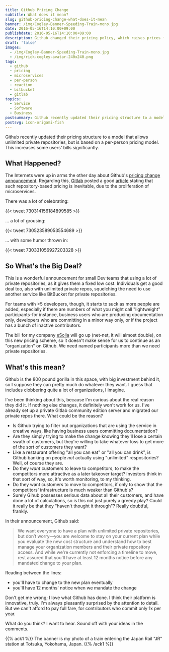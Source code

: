 ```yaml
---
title: Github Pricing Change
subtitle: What does it mean? 
slug: github-pricing-change-what-does-it-mean 
banner: /img/Cogley-Banner-Speeding-Train-mono.jpg  
date: 2016-05-16T14:10:00+09:00
publishdate: 2016-05-16T14:10:00+09:00
description: Github changed their pricing policy, which raises prices for some. Wild speculation on what it means, a post by Rick Cogley.
draft: 'false'
images:
  - /img/Cogley-Banner-Speeding-Train-mono.jpg 
  - /img/rick-cogley-avatar-240x240.png
tags:
  - github
  - pricing
  - microservices
  - per-person
  - reaction
  - bitbucket
  - gitlab
topics:
  - Service
  - Software
  - Business
postsummary: Github recently updated their pricing structure to a model that allows unlimited private repositories, but is based on a per-person pricing model. This increases some users' bills significantly.  
postsvg: icon-origami-fish
---
```


Github recently updated their pricing structure to a model that allows unlimited private repositories, but is based on a per-person pricing model. This increases some users' bills significantly.  

<!--more-->

## What Happened?

The Internets were up in arms the other day about Github's [pricing change announcement](https://github.com/blog/2164-introducing-unlimited-private-repositories). Regarding this, [Gitlab](https://about.gitlab.com/) posted a good [article](https://about.gitlab.com/2016/05/11/git-repository-pricing/) stating that such repository-based pricing is inevitable, due to the proliferation of microservices.

There was a lot of celebrating: 

{{< tweet 730314156184899585 >}}

... a lot of grousing:

{{< tweet 730523589053554689 >}}

... with some humor thrown in: 

{{< tweet 730331056927203328 >}}


## So What's the Big Deal? 

This is a wonderful announcement for small Dev teams that using a lot of private repositories, as it gives them a fixed low cost. Individuals get a good deal too, also with unlimited private repos, squelching the need to use another service like BitBucket for private repositories. 

For teams with >5 developers, though, it starts to suck as more people are added, especially if there are numbers of what you might call "lightweight" participants–for instance, business users who are producing documentation only, developers who are committing in a minor way only, or if the project has a bunch of inactive contributors. 

The bill for my company [eSolia](http://esolia.com) will go up (net-net, it will almost double), on this new pricing scheme, so it doesn't make sense for us to continue as an "organization" on Github. We need named participants more than we need private repositories.  

## What's this mean? 

Github is the 800 pound gorilla in this space, with big investment behind it, so I suppose they can pretty much do whatever they want. I guess that includes clobbering quite a lot of organizations, I imagine.  

I've been thinking about this, because I'm curious about the real reason they did it. If nothing else changes, it definitely won't work for us. I've already set up a private Gitlab community edition server and migrated our private repos there. What could be the reason?  

* Is Github trying to filter out organizations that are using the service in creative ways, like having business users committing documentation? 
* Are they simply trying to make the change knowing they'll lose a certain swath of customers, but they're willing to take whatever loss to get more of the sort of customers they want?
* Like a restaurant offering "all you can eat" or "all you can drink", is Github banking on people _not_ actually using "unlimited" respositories? Well, of course they are. 
* Do they _want_ customers to leave to competitors, to make the competitors more attractive as a later takeover target? Investors think in that sort of way, so, it's worth monitoring, to my thinking. 
* Do they want customers to move to competitors, if only to show that the competitors' infrastructure is much weaker than Github's? 
* Surely Gihub possesses serious data about all their customers, and have done a lot of calculations, so is this not just purely a greedy play? Could it really be that they "haven't thought it through"? Really doubtful, frankly. 

In their announcement, Github said: 

> We want everyone to have a plan with unlimited private repositories, but don’t worry—you are welcome to stay on your current plan while you evaluate the new cost structure and understand how to best manage your organization members and their private repository access. And while we're currently not enforcing a timeline to move, rest assured that you'll have at least 12 months notice before any mandated change to your plan.

Reading between the lines: 

* you'll have to change to the new plan eventually
* you'll have 12 months' notice when we mandate the change 

Don't get me wrong; I love what Github has done. I think their platform is innovative, truly. I'm always pleasantly surprised by the attention to detail. But we can't afford to pay full fare, for contributors who commit only 1x per year. 

What do you think? I want to hear. Sound off with your ideas in the comments. 

{{% ack1 %}}
The banner is my photo of a train entering the Japan Rail "JR" station at Totsuka, Yokohama, Japan. 
{{% /ack1 %}}
